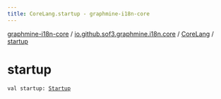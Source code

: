 ```yaml
---
title: CoreLang.startup - graphmine-i18n-core
---
```


[graphmine-i18n-core](../../index.html) / [io.github.sof3.graphmine.i18n.core](../index.html) / [CoreLang](index.html) / [startup](./startup.html)

# startup

`val startup: `[`Startup`](-startup/index.html)